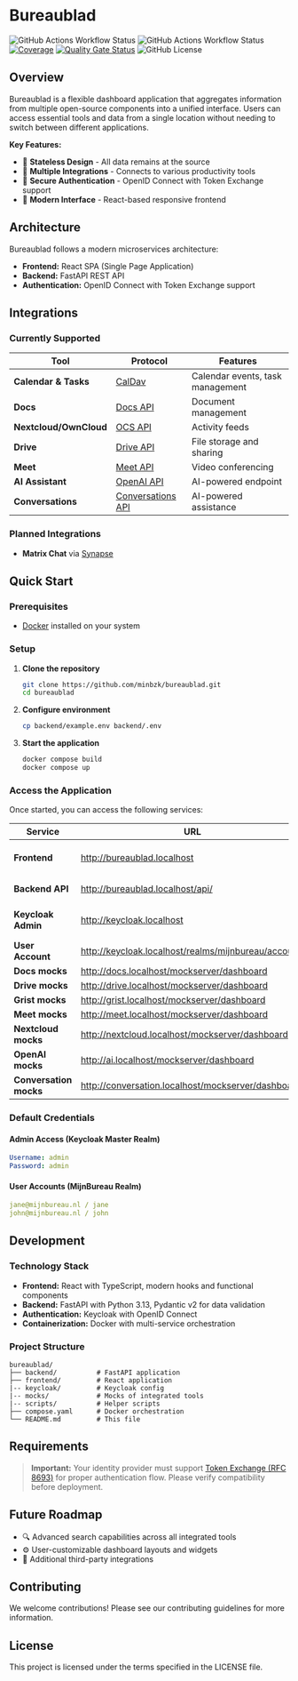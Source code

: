 # Bureaublad

![GitHub Actions Workflow Status](https://img.shields.io/github/actions/workflow/status/minbzk/bureaublad/backend-ci.yaml?label=backend)
![GitHub Actions Workflow Status](https://img.shields.io/github/actions/workflow/status/minbzk/bureaublad/frontend-ci.yaml?label=frontend)
[![Coverage](https://sonarcloud.io/api/project_badges/measure?project=MinBZK_bureaublad&metric=coverage)](https://sonarcloud.io/summary/new_code?id=MinBZK_bureaublad)
[![Quality Gate Status](https://sonarcloud.io/api/project_badges/measure?project=MinBZK_bureaublad&metric=alert_status)](https://sonarcloud.io/summary/new_code?id=MinBZK_bureaublad)
![GitHub License](https://img.shields.io/github/license/minbzk/bureaublad)

## Overview

Bureaublad is a flexible dashboard application that aggregates information from multiple open-source components into a unified interface. Users can access essential tools and data from a single location without needing to switch between different applications.

**Key Features:**

- 🔄 **Stateless Design** - All data remains at the source
- 🔌 **Multiple Integrations** - Connects to various productivity tools
- 🔐 **Secure Authentication** - OpenID Connect with Token Exchange support
- 📱 **Modern Interface** - React-based responsive frontend

## Architecture

Bureaublad follows a modern microservices architecture:

- **Frontend:** React SPA (Single Page Application)
- **Backend:** FastAPI REST API
- **Authentication:** OpenID Connect with Token Exchange support

## Integrations

### Currently Supported

| Tool                   | Protocol                                                                                                   | Features                         |
| ---------------------- | ---------------------------------------------------------------------------------------------------------- | -------------------------------- |
| **Calendar & Tasks**   | [CalDav](https://datatracker.ietf.org/doc/html/rfc4791)                                                    | Calendar events, task management |
| **Docs**               | [Docs API](https://github.com/suitenumerique/docs)                                                         | Document management              |
| **Nextcloud/OwnCloud** | [OCS API](https://docs.nextcloud.com/server/stable/developer_manual/client_apis/OCS/ocs-api-overview.html) | Activity feeds                   |
| **Drive**              | [Drive API](https://github.com/suitenumerique/drive)                                                       | File storage and sharing         |
| **Meet**               | [Meet API](https://github.com/suitenumerique/meet)                                                         | Video conferencing               |
| **AI Assistant**       | [OpenAI API](https://github.com/openai/openai-python)                                                      | AI-powered endpoint              |
| **Conversations**      | [Conversations API](https://github.com/suitenumerique/conversations)                                       | AI-powered assistance            |

### Planned Integrations

- **Matrix Chat** via [Synapse](https://github.com/element-hq/synapse)

## Quick Start

### Prerequisites

- [Docker](https://docs.docker.com/get-started/get-docker/) installed on your system

### Setup

1. **Clone the repository**

   ```bash
   git clone https://github.com/minbzk/bureaublad.git
   cd bureaublad
   ```

2. **Configure environment**

   ```bash
   cp backend/example.env backend/.env
   ```

3. **Start the application**

   ```bash
   docker compose build
   docker compose up
   ```

### Access the Application

Once started, you can access the following services:

| Service                | URL                                                    | Description                     |
| ---------------------- | ------------------------------------------------------ | ------------------------------- |
| **Frontend**           | <http://bureaublad.localhost>                          | Main application interface      |
| **Backend API**        | <http://bureaublad.localhost/api/>                     | REST API documentation          |
| **Keycloak Admin**     | <http://keycloak.localhost>                            | Identity provider admin console |
| **User Account**       | <http://keycloak.localhost/realms/mijnbureau/account/> | User account management         |
| **Docs mocks**         | <http://docs.localhost/mockserver/dashboard>           | docs mocks                      |
| **Drive mocks**        | <http://drive.localhost/mockserver/dashboard>          | drive mocks                     |
| **Grist mocks**        | <http://grist.localhost/mockserver/dashboard>          | grist mocks                     |
| **Meet mocks**         | <http://meet.localhost/mockserver/dashboard>           | meet mocks                      |
| **Nextcloud mocks**    | <http://nextcloud.localhost/mockserver/dashboard>      | nextcloud mocks                 |
| **OpenAI mocks**       | <http://ai.localhost/mockserver/dashboard>             | AI mocks                        |
| **Conversation mocks** | <http://conversation.localhost/mockserver/dashboard>   | conversation mocks              |

### Default Credentials

#### Admin Access (Keycloak Master Realm)

```yaml
Username: admin
Password: admin
```

#### User Accounts (MijnBureau Realm)

```yaml
jane@mijnbureau.nl / jane
john@mijnbureau.nl / john
```

## Development

### Technology Stack

- **Frontend:** React with TypeScript, modern hooks and functional components
- **Backend:** FastAPI with Python 3.13, Pydantic v2 for data validation
- **Authentication:** Keycloak with OpenID Connect
- **Containerization:** Docker with multi-service orchestration

### Project Structure

```
bureaublad/
├── backend/          # FastAPI application
├── frontend/         # React application
|-- keycloak/         # Keycloak config
|-- mocks/            # Mocks of integrated tools
|-- scripts/          # Helper scripts
├── compose.yaml      # Docker orchestration
└── README.md         # This file
```

## Requirements

> **Important:** Your identity provider must support [Token Exchange (RFC 8693)](https://datatracker.ietf.org/doc/html/rfc8693) for proper authentication flow. Please verify compatibility before deployment.

## Future Roadmap

- 🔍 Advanced search capabilities across all integrated tools
- ⚙️ User-customizable dashboard layouts and widgets
- 🔗 Additional third-party integrations

## Contributing

We welcome contributions! Please see our contributing guidelines for more information.

## License

This project is licensed under the terms specified in the LICENSE file.
